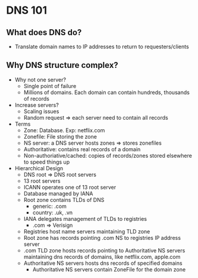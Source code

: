 # DNS 101

## What does DNS do?

- Translate domain names to IP addresses to return to requesters/clients

## Why DNS structure complex?

- Why not one server?
  - Single point of failure
  - Millions of domains. Each domain can contain hundreds, thousands of records
- Increase servers?
  - Scaling issues
  - Random request => each server need to contain all records
- Terms
  - Zone: Database. Exp: netflix.com
  - Zonefile: File storing the zone
  - NS server: a DNS server hosts zones => stores zonefiles
  - Authoritative: contains real records of a domain
  - Non-authoriative/cached: copies of records/zones stored elsewhere to speed things up
- Hierarchical Design
  - DNS root => DNS root servers
  - 13 root servers
  - ICANN operates one of 13 root server
  - Database managed by IANA
  - Root zone contains TLDs of DNS
    - generic: .com
    - country: .uk, .vn
  - IANA delegates management of TLDs to registries
    - .com => Verisign
  - Registries host name servers maintaining TLD zone
  - Root zone has records pointing .com NS to registries IP address server
  - .com TLD zone hosts records pointing to Authoritative NS servers maintaining dns records of domains, like netflix.com, apple.com
  - Authoritative NS servers hosts dns records of specified domains
    + Authoritative NS servers contain ZoneFile for the domain zone
